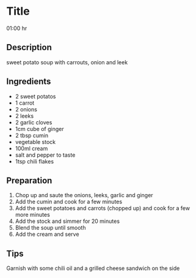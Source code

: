 # Title

01:00 hr

## Description

sweet potato soup with carrouts, onion and leek

## Ingredients

- 2 sweet potatos
- 1 carrot
- 2 onions
- 2 leeks
- 2 garlic cloves
- 1cm cube of ginger
- 2 tbsp cumin
- vegetable stock
- 100ml cream
- salt and pepper to taste
- 1tsp chili flakes

## Preparation

1. Chop up and saute the onions, leeks, garlic and ginger
2. Add the cumin and cook for a few minutes
3. Add the sweet potatoes and carrots (chopped up) and cook for a few more minutes
4. Add the stock and simmer for 20 minutes
5. Blend the soup until smooth
6. Add the cream and serve

## Tips

Garnish with some chili oil and a grilled cheese sandwich on the side
